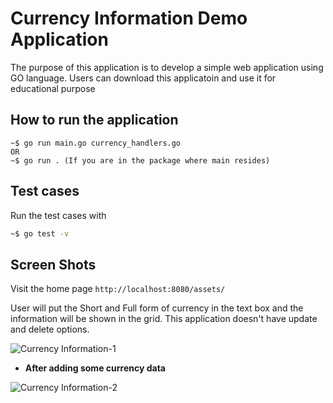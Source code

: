 # Currency Information Demo Application

  The purpose of this application is to develop a simple web application using GO language. 
  Users can download this applicatoin and use it for educational purpose 

## How to run the application
```shell
~$ go run main.go currency_handlers.go 
OR 
~$ go run . (If you are in the package where main resides) 
```

## Test cases 

Run the test cases with 
```bash
~$ go test -v
```

## Screen Shots 

Visit the home page ```http://localhost:8080/assets/ ```

User will put the Short and Full form of currency in the text box and the information will be shown in the grid. 
This application doesn't have update and delete options. 

![Currency Information-1](https://i.ibb.co/SBPbCDN/Currency-Info-1.png)   
   
   
- **After adding some currency data**   


![Currency Information-2](https://i.ibb.co/hXq3tkW/Currency-Info-2.png)

